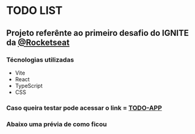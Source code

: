 # TODO LIST

## Projeto referênte ao primeiro desafio do IGNITE da [@Rocketseat](https://www.rocketseat.com.br/)

### Técnologias utilizadas

- Vite 
- React
- TypeScript
- CSS

### Caso queira testar pode acessar o link = [TODO-APP](https://todo-app.juwer.com.br/) 

### Abaixo uma prévia de como ficou